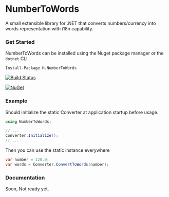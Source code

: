 # NumberToWords
A small extensible library for .NET that converts numbers/currency into words representation with i18n capability.

### Get Started
NumberToWords can be installed using the Nuget package manager or the `dotnet` CLI.

```
Install-Package H.NumberToWords
```

[![Build Status](https://dev.azure.com/HenkaProgrammer/Number%20To%20Words/_apis/build/status/H.NumberToWords?branchName=master)](https://dev.azure.com/HenkaProgrammer/Number%20To%20Words/_build/latest?definitionId=3&branchName=master)

[![NuGet](https://img.shields.io/nuget/v/H.NumberToWords.svg)](https://nuget.org/packages/H.NumberToWords)
 
### Example
Should initialize the static Converter at application startup before usage.
```csharp
using NumberToWords;

// ...
Converter.Initialize();
// ...
```
Then you can use the static instance everywhere
```csharp
var number = 120.0;
var words = Converter.ConvertToWords(number);
```
### Documentation

Soon, Not ready yet.
